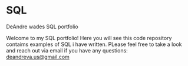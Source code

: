 # SQL
DeAndre wades SQL portfolio

Welcome to my SQL portfolio! Here you will see this code repository contaims examples of SQL i have written. PLease feel free to take a look and reach out via email if you have any questions: deandreva.us@gmail.com
